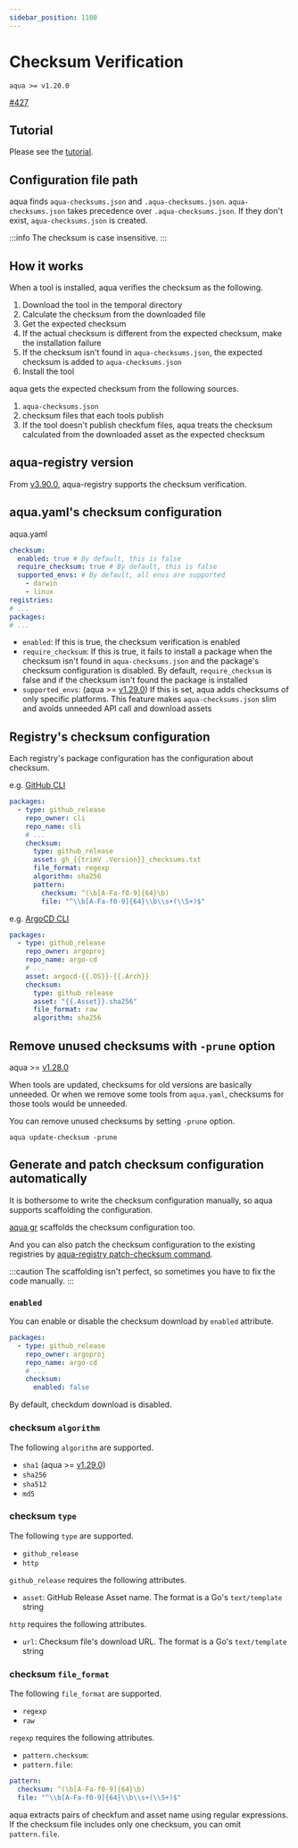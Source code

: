 ```yaml
---
sidebar_position: 1100
---
```


# Checksum Verification

`aqua >= v1.20.0`

[#427](https://github.com/aquaproj/aqua/issues/427)

## Tutorial

Please see the [tutorial](/docs/tutorial-extras/checksum).

## Configuration file path

aqua finds `aqua-checksums.json` and `.aqua-checksums.json`.
`aqua-checksums.json` takes precedence over `.aqua-checksums.json`.
If they don't exist, `aqua-checksums.json` is created.

:::info
The checksum is case insensitive.
:::

## How it works

When a tool is installed, aqua verifies the checksum as the following.

1. Download the tool in the temporal directory
1. Calculate the checksum from the downloaded file
1. Get the expected checksum
1. If the actual checksum is different from the expected checksum, make the installation failure
1. If the checksum isn't found in `aqua-checksums.json`, the expected checksum is added to `aqua-checksums.json`
1. Install the tool

aqua gets the expected checksum from the following sources.

1. `aqua-checksums.json`
1. checksum files that each tools publish
1. If the tool doesn't publish checkfum files, aqua treats the checksum calculated from the downloaded asset as the expected checksum

## aqua-registry version

From [v3.90.0](https://github.com/aquaproj/aqua-registry/releases/tag/v3.90.0), aqua-registry supports the checksum verification.

## aqua.yaml's checksum configuration

aqua.yaml

```yaml
checksum:
  enabled: true # By default, this is false
  require_checksum: true # By default, this is false
  supported_envs: # By default, all envs are supported
    - darwin
    - linux
registries:
# ...
packages:
# ...
```

- `enabled`: If this is true, the checksum verification is enabled
- `require_checksum`: If this is true, it fails to install a package when the checksum isn't found in `aqua-checksums.json` and the package's checksum configuration is disabled.
  By default, `require_checksum` is false and if the checksum isn't found the package is installed
- `supported_envs`: (aqua >= [v1.29.0](https://github.com/aquaproj/aqua/releases/tag/v1.29.0)) If this is set, aqua adds checksums of only specific platforms. This feature makes `aqua-checksums.json` slim and avoids unneeded API call and download assets

## Registry's checksum configuration

Each registry's package configuration has the configuration about checksum.

e.g. [GitHub CLI](https://github.com/aquaproj/aqua-registry/blob/109811850abf8ec34f8715f3384ba8218f05ec1d/pkgs/cli/cli/registry.yaml)

```yaml
packages:
  - type: github_release
    repo_owner: cli
    repo_name: cli
    # ...
    checksum:
      type: github_release
      asset: gh_{{trimV .Version}}_checksums.txt
      file_format: regexp
      algorithm: sha256
      pattern:
        checksum: ^(\b[A-Fa-f0-9]{64}\b)
        file: "^\\b[A-Fa-f0-9]{64}\\b\\s+(\\S+)$"
```

e.g. [ArgoCD CLI](https://github.com/aquaproj/aqua-registry/blob/109811850abf8ec34f8715f3384ba8218f05ec1d/pkgs/argoproj/argo-cd/registry.yaml)

```yaml
packages:
  - type: github_release
    repo_owner: argoproj
    repo_name: argo-cd
    # ...
    asset: argocd-{{.OS}}-{{.Arch}}
    checksum:
      type: github_release
      asset: "{{.Asset}}.sha256"
      file_format: raw
      algorithm: sha256
```

## Remove unused checksums with `-prune` option

aqua >= [v1.28.0](https://github.com/aquaproj/aqua/releases/tag/v1.28.0)

When tools are updated, checksums for old versions are basically unneeded.
Or when we remove some tools from `aqua.yaml`, checksums for those tools would be unneeded.

You can remove unused checksums by setting `-prune` option.

```
aqua update-checksum -prune
```

## Generate and patch checksum configuration automatically

It is bothersome to write the checksum configuration manually, so aqua supports scaffolding the configuration.

[aqua gr](scaffold-registry) scaffolds the checksum configuration too.

And you can also patch the checksum configuration to the existing registries by [aqua-registry patch-checksum command](https://github.com/aquaproj/registry-tool/blob/main/USAGE.md#aqua-registry-patch-checksum).

:::caution
The scaffolding isn't perfect, so sometimes you have to fix the code manually.
:::

### `enabled`

You can enable or disable the checksum download by `enabled` attribute.

```yaml
packages:
  - type: github_release
    repo_owner: argoproj
    repo_name: argo-cd
    # ...
    checksum:
      enabled: false
```

By default, checkdum download is disabled.

### checksum `algorithm`

The following `algorithm` are supported.

* `sha1` (aqua >= [v1.29.0](https://github.com/aquaproj/aqua/releases/tag/v1.29.0))
* `sha256`
* `sha512`
* `md5`

### checksum `type`

The following `type` are supported.

- `github_release`
- `http`

`github_release` requires the following attributes.

- `asset`: GitHub Release Asset name. The format is a Go's `text/template` string

`http` requires the following attributes.

- `url`: Checksum file's download URL. The format is a Go's `text/template` string

### checksum `file_format`

The following `file_format` are supported.

- `regexp`
- `raw`

`regexp` requires the following attributes.

- `pattern.checksum`:
- `pattern.file`:

```yaml
pattern:
  checksum: ^(\b[A-Fa-f0-9]{64}\b)
  file: "^\\b[A-Fa-f0-9]{64}\\b\\s+(\\S+)$"
```

aqua extracts pairs of checkfum and asset name using regular expressions.
If the checksum file includes only one checksum, you can omit `pattern.file`.
